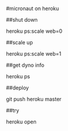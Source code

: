 #micronaut on heroku


##shut down

heroku ps:scale web=0

##scale up

heroku ps:scale web=1

##get dyno info

heroku ps

##deploy

git push heroku master

##try

heroku open
